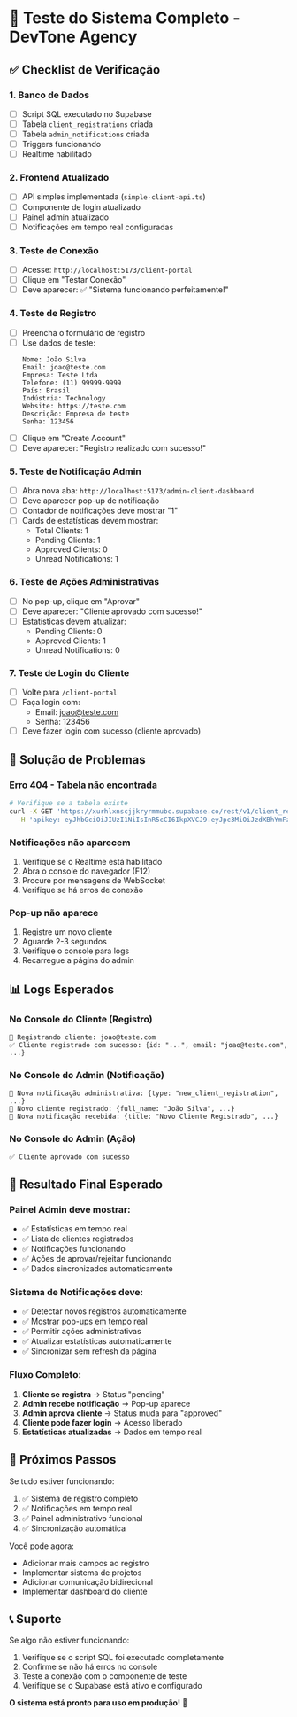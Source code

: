 # 🧪 Teste do Sistema Completo - DevTone Agency

## ✅ **Checklist de Verificação**

### 1. **Banco de Dados**
- [ ] Script SQL executado no Supabase
- [ ] Tabela `client_registrations` criada
- [ ] Tabela `admin_notifications` criada
- [ ] Triggers funcionando
- [ ] Realtime habilitado

### 2. **Frontend Atualizado**
- [ ] API simples implementada (`simple-client-api.ts`)
- [ ] Componente de login atualizado
- [ ] Painel admin atualizado
- [ ] Notificações em tempo real configuradas

### 3. **Teste de Conexão**
- [ ] Acesse: `http://localhost:5173/client-portal`
- [ ] Clique em "Testar Conexão"
- [ ] Deve aparecer: ✅ "Sistema funcionando perfeitamente!"

### 4. **Teste de Registro**
- [ ] Preencha o formulário de registro
- [ ] Use dados de teste:
  ```
  Nome: João Silva
  Email: joao@teste.com
  Empresa: Teste Ltda
  Telefone: (11) 99999-9999
  País: Brasil
  Indústria: Technology
  Website: https://teste.com
  Descrição: Empresa de teste
  Senha: 123456
  ```
- [ ] Clique em "Create Account"
- [ ] Deve aparecer: "Registro realizado com sucesso!"

### 5. **Teste de Notificação Admin**
- [ ] Abra nova aba: `http://localhost:5173/admin-client-dashboard`
- [ ] Deve aparecer pop-up de notificação
- [ ] Contador de notificações deve mostrar "1"
- [ ] Cards de estatísticas devem mostrar:
  - Total Clients: 1
  - Pending Clients: 1
  - Approved Clients: 0
  - Unread Notifications: 1

### 6. **Teste de Ações Administrativas**
- [ ] No pop-up, clique em "Aprovar"
- [ ] Deve aparecer: "Cliente aprovado com sucesso!"
- [ ] Estatísticas devem atualizar:
  - Pending Clients: 0
  - Approved Clients: 1
  - Unread Notifications: 0

### 7. **Teste de Login do Cliente**
- [ ] Volte para `/client-portal`
- [ ] Faça login com:
  - Email: joao@teste.com
  - Senha: 123456
- [ ] Deve fazer login com sucesso (cliente aprovado)

## 🔧 **Solução de Problemas**

### **Erro 404 - Tabela não encontrada**
```bash
# Verifique se a tabela existe
curl -X GET 'https://xurhlxnscjjkryrmmubc.supabase.co/rest/v1/client_registrations?select=count' \
  -H 'apikey: eyJhbGciOiJIUzI1NiIsInR5cCI6IkpXVCJ9.eyJpc3MiOiJzdXBhYmFzZSIsInJlZiI6Inh1cmhseG5zY2pqa3J5cm1tdWJjIiwicm9sZSI6ImFub24iLCJpYXQiOjE3NDkyNTcwMDMsImV4cCI6MjA2NDgzMzAwM30.2zpHBI6CDrpHVQEYH6JQtiUyhJALVUHFEBo1lRt2R3M'
```

### **Notificações não aparecem**
1. Verifique se o Realtime está habilitado
2. Abra o console do navegador (F12)
3. Procure por mensagens de WebSocket
4. Verifique se há erros de conexão

### **Pop-up não aparece**
1. Registre um novo cliente
2. Aguarde 2-3 segundos
3. Verifique o console para logs
4. Recarregue a página do admin

## 📊 **Logs Esperados**

### **No Console do Cliente (Registro)**
```
🔄 Registrando cliente: joao@teste.com
✅ Cliente registrado com sucesso: {id: "...", email: "joao@teste.com", ...}
```

### **No Console do Admin (Notificação)**
```
🔔 Nova notificação administrativa: {type: "new_client_registration", ...}
👤 Novo cliente registrado: {full_name: "João Silva", ...}
🔔 Nova notificação recebida: {title: "Novo Cliente Registrado", ...}
```

### **No Console do Admin (Ação)**
```
✅ Cliente aprovado com sucesso
```

## 🎯 **Resultado Final Esperado**

### **Painel Admin deve mostrar:**
- ✅ Estatísticas em tempo real
- ✅ Lista de clientes registrados
- ✅ Notificações funcionando
- ✅ Ações de aprovar/rejeitar funcionando
- ✅ Dados sincronizados automaticamente

### **Sistema de Notificações deve:**
- ✅ Detectar novos registros automaticamente
- ✅ Mostrar pop-ups em tempo real
- ✅ Permitir ações administrativas
- ✅ Atualizar estatísticas automaticamente
- ✅ Sincronizar sem refresh da página

### **Fluxo Completo:**
1. **Cliente se registra** → Status "pending"
2. **Admin recebe notificação** → Pop-up aparece
3. **Admin aprova cliente** → Status muda para "approved"
4. **Cliente pode fazer login** → Acesso liberado
5. **Estatísticas atualizadas** → Dados em tempo real

## 🚀 **Próximos Passos**

Se tudo estiver funcionando:
1. ✅ Sistema de registro completo
2. ✅ Notificações em tempo real
3. ✅ Painel administrativo funcional
4. ✅ Sincronização automática

Você pode agora:
- Adicionar mais campos ao registro
- Implementar sistema de projetos
- Adicionar comunicação bidirecional
- Implementar dashboard do cliente

## 📞 **Suporte**

Se algo não estiver funcionando:
1. Verifique se o script SQL foi executado completamente
2. Confirme se não há erros no console
3. Teste a conexão com o componente de teste
4. Verifique se o Supabase está ativo e configurado

**O sistema está pronto para uso em produção!** 🎉
